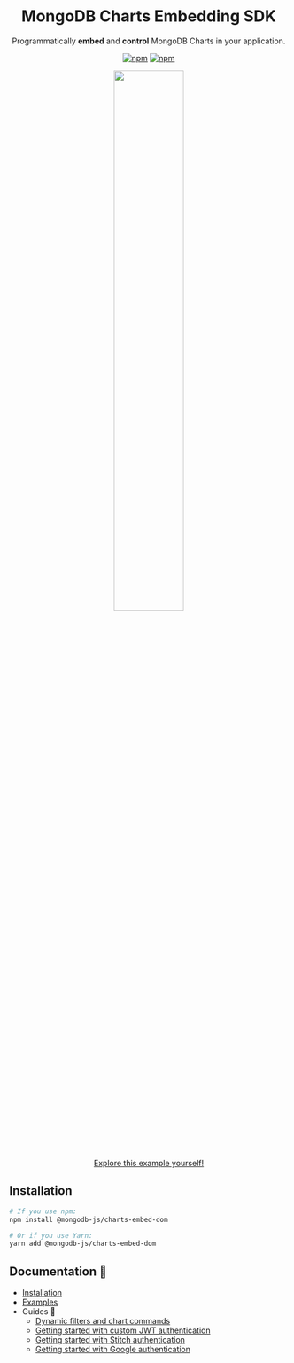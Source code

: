 <h1 align="center">MongoDB Charts Embedding SDK</h1>

<div align="center">

Programmatically **embed** and **control** MongoDB Charts in your application.

[![npm](https://img.shields.io/npm/v/@mongodb-js/charts-embed-dom.svg)](https://www.npmjs.com/package/@mongodb-js/charts-embed-dom/)
[![npm](https://img.shields.io/npm/l/@mongodb-js/charts-embed-dom.svg)](https://www.npmjs.com/package/@mongodb-js/charts-embed-dom/v/beta)

<img align="center" src="https://user-images.githubusercontent.com/38820281/74008182-59ff0100-49d4-11ea-8563-f0ee3eefc73a.gif" width="50%" />

[Explore this example yourself!](https://codesandbox.io/s/charts-embedding-sdk-8i898)
</div>

## Installation
```sh
# If you use npm:
npm install @mongodb-js/charts-embed-dom

# Or if you use Yarn:
yarn add @mongodb-js/charts-embed-dom

```

## Documentation 📖

* [Installation](https://docs.mongodb.com/charts/master/embedding-charts-sdk/)
* [Examples](https://github.com/mongodb-js/charts-embed-sdk/blob/master/examples)
* Guides 🤠
    * [Dynamic filters and chart commands](/#)
    * [Getting started with custom JWT authentication](/#)
    * [Getting started with Stitch authentication](/#)
    * [Getting started with Google authentication](/#)
